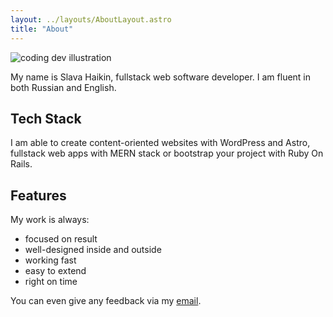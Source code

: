 ```yaml
---
layout: ../layouts/AboutLayout.astro
title: "About"
---
```


<div>
  <img src="/assets/dev.svg" class="sm:w-1/2 mx-auto" alt="coding dev illustration">
</div>

My name is Slava Haikin, fullstack web software developer. I am fluent in both Russian and English.

## Tech Stack

I am able to create content-oriented websites with WordPress and Astro,
fullstack web apps with MERN stack or bootstrap your project with Ruby On Rails.

## Features

My work is always:

- focused on result
- well-designed inside and outside
- working fast
- easy to extend
- right on time

You can even give any feedback via my [email](mailto:slava@haikin.me).
